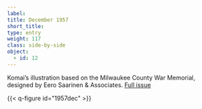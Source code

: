 ```yaml
---
label:
title: December 1957
short_title:
type: entry
weight: 117
class: side-by-side
object:
  - id: 12
---
```


Komai’s illustration based on the Milwaukee County War Memorial, designed by Eero Saarinen & Associates.
[Full issue](https://usmodernist.org/AF/AF-1957-12.pdf)

{{< q-figure id="1957dec" >}}
